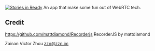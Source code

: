 [![Stories in Ready](https://badge.waffle.io/xinbenlv-just-learning/voice-fun.png?label=ready&title=Ready)](https://waffle.io/xinbenlv-just-learning/voice-fun)
An app that make some fun out of WebRTC tech.

## Credit
https://github.com/mattdiamond/Recorderjs RecorderJS by mattdiamond

Zainan Victor Zhou <zzn@zzn.im>

